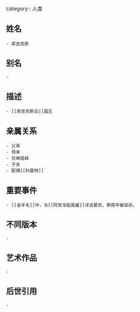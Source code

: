 category:: 人类
## 姓名
	- 库吉克斯
## 别名
	-
## 描述
	- [[库吉克斯岛]]国王
## 亲属关系
	- 父亲
	- 母亲
	- 兄弟姐妹
	- 子女
	- 配偶[[科雷特]]
## 重要事件
	- [[金羊毛]]中，与[[阿耳戈船英雄]]详谈甚欢，黑夜中被误杀。
## 不同版本
	-
## 艺术作品
	-
## 后世引用
	-
